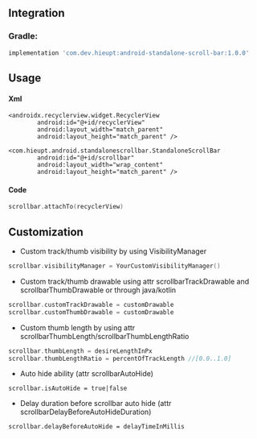## Integration

### Gradle:
```gradle
implementation 'com.dev.hieupt:android-standalone-scroll-bar:1.0.0'
```

## Usage
#### Xml

```
<androidx.recyclerview.widget.RecyclerView
        android:id="@+id/recyclerView"
        android:layout_width="match_parent"
        android:layout_height="match_parent" />

<com.hieupt.android.standalonescrollbar.StandaloneScrollBar
        android:id="@+id/scrollbar"
        android:layout_width="wrap_content"
        android:layout_height="match_parent" />
```
#### Code
```kotlin
scrollbar.attachTo(recyclerView)
```

## Customization
- Custom track/thumb visibility by using VisibilityManager
```kotlin
scrollbar.visibilityManager = YourCustomVisibilityManager()
```
- Custom track/thumb drawable using attr scrollbarTrackDrawable and scrollbarThumbDrawable or through java/kotlin
```kotlin
scrollbar.customTrackDrawable = customDrawable
scrollbar.customThumbDrawable = customDrawable
```
- Custom thumb length by using attr scrollbarThumbLength/scrollbarThumbLengthRatio
```kotlin
scrollbar.thumbLength = desireLengthInPx
scrollbar.thumbLengthRatio = percentOfTrackLength //[0.0..1.0]
```
- Auto hide ability (attr scrollbarAutoHide)
```
scrollbar.isAutoHide = true|false
```
- Delay duration before scrollbar auto hide (attr scrollbarDelayBeforeAutoHideDuration)
```
scrollbar.delayBeforeAutoHide = delayTimeInMillis
```

